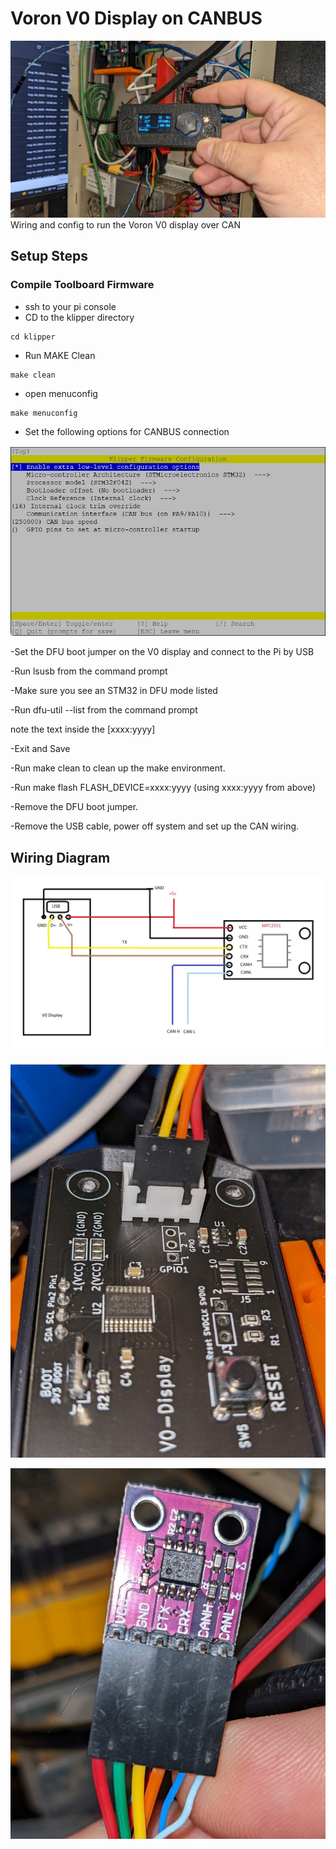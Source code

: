 # Voron V0 Display on CANBUS

![Working](/Images/V0_Disply_on_CAN.jpg)
Wiring and config to run the Voron V0 display over CAN

## Setup Steps

### Compile Toolboard Firmware
- ssh to your pi console
- CD to the klipper directory
```
cd klipper
```
- Run MAKE Clean
```
make clean
```
- open menuconfig
```
make menuconfig
```
- Set the following options for CANBUS connection     

![Config](/Images/V0Display_CAN_Config.jpg)

-Set the DFU boot jumper on the V0 display and connect to the Pi by USB

-Run lsusb from the command prompt

-Make sure you see an STM32 in DFU mode listed

-Run dfu-util --list from the command prompt

note the text inside the [xxxx:yyyy]

-Exit and Save      

-Run make clean to clean up the make environment.

-Run make flash FLASH_DEVICE=xxxx:yyyy (using xxxx:yyyy from above)

-Remove the DFU boot jumper.

-Remove the USB cable, power off system and set up the CAN wiring. 

## Wiring Diagram

![Wiring](Images/V0Display_CAN_Wiring.jpg)      

![Display Wiring IMage](/Images/V0_Display_Wiring.jpg)

![MPC2551 Wiring](/Images/MCP2551_CAN_Tran_wiring.jpg)




